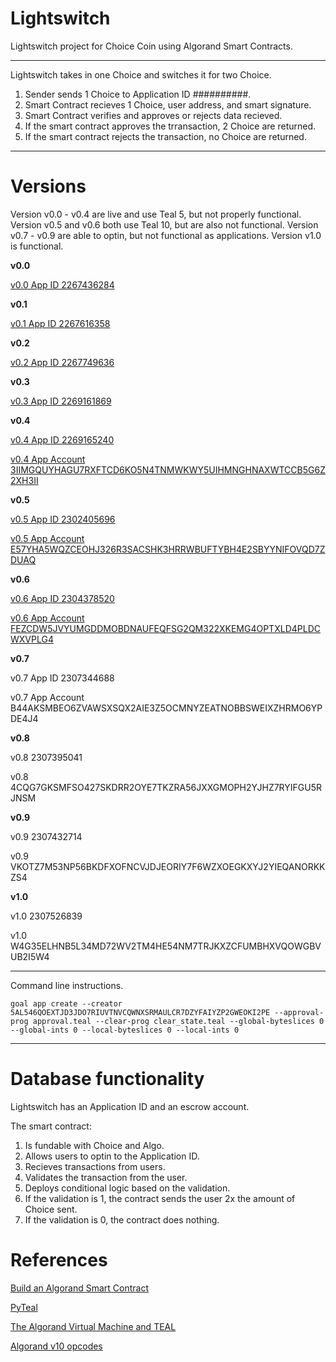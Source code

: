# Lightswitch

Lightswitch project for Choice Coin using Algorand Smart Contracts.

____________________________________________________________
Lightswitch takes in one Choice and switches it for two Choice.

1. Sender sends 1 Choice to Application ID ##########.
2. Smart Contract recieves 1 Choice, user address, and smart signature.
3. Smart Contract verifies and approves or rejects data recieved.
4. If the smart contract approves the trransaction, 2 Choice are returned.
5. If the smart contract rejects the transaction, no Choice are returned.

____________________________________________________________
# Versions

Version v0.0 - v0.4 are live and use Teal 5, but not properly functional. Version v0.5 and v0.6 both use Teal 10, but are also not functional.
Version v0.7 - v0.9 are able to optin, but not functional as applications.
Version v1.0 is functional.

**v0.0**

[v0.0 App ID 2267436284](https://allo.info/application/2267436284)

**v0.1**

[v0.1 App ID 2267616358](https://allo.info/application/2267616358)

**v0.2**

[v0.2 App ID 2267749636](https://allo.info/application/2267749636)

**v0.3**

[v0.3 App ID 2269161869](https://allo.info/application/2269161869)

**v0.4**

[v0.4 App ID 2269165240](https://allo.info/application/2269165240)

[v0.4 App Account 3IIMGQUYHAGU7RXFTCD6KO5N4TNMWKWY5UIHMNGHNAXWTCCB5G6Z2XH3II](https://allo.info/account/3IIMGQUYHAGU7RXFTCD6KO5N4TNMWKWY5UIHMNGHNAXWTCCB5G6Z2XH3II)

**v0.5**

[v0.5 App ID 2302405696](https://allo.info/application/2302405696)

[v0.5 App Account E57YHA5WQZCEOHJ326R3SACSHK3HRRWBUFTYBH4E2SBYYNIFOVQD7ZDUAQ](https://allo.info/account/E57YHA5WQZCEOHJ326R3SACSHK3HRRWBUFTYBH4E2SBYYNIFOVQD7ZDUAQ)

**v0.6**

[v0.6 App ID 2304378520](https://allo.info/application/2304378520)

[v0.6 App Account FEZCDW5JVYUMGDDMOBDNAUFEQFSG2QM322XKEMG4OPTXLD4PLDCWXVPLG4](https://allo.info/account/FEZCDW5JVYUMGDDMOBDNAUFEQFSG2QM322XKEMG4OPTXLD4PLDCWXVPLG4)

**v0.7**

v0.7 App ID 2307344688

v0.7 App Account B44AKSMBEO6ZVAWSXSQX2AIE3Z5OCMNYZEATNOBBSWEIXZHRMO6YPDE4J4

**v0.8**

v0.8 2307395041

v0.8 4CQG7GKSMFSO427SKDRR2OYE7TKZRA56JXXGMOPH2YJHZ7RYIFGU5RJNSM

**v0.9**

v0.9 2307432714

v0.9 VKOTZ7M53NP56BKDFXOFNCVJDJEORIY7F6WZXOEGKXYJ2YIEQANORKKZS4

**v1.0**

v1.0 2307526839

v1.0 W4G35ELHNB5L34MD72WV2TM4HE54NM7TRJKXZCFUMBHXVQOWGBVUB2I5W4
____________________________________________________________

Command line instructions.

```
goal app create --creator 5AL546QOEXTJD3JDO7RIUVTNVCQWNXSRMAULCR7DZYFAIYZP2GWEOKI2PE --approval-prog approval.teal --clear-prog clear_state.teal --global-byteslices 0 --global-ints 0 --local-byteslices 0 --local-ints 0
```
____________________________________________________________

# Database functionality

Lightswitch has an Application ID and an escrow account.

The smart contract:
1. Is fundable with Choice and Algo.
2. Allows users to optin to the Application ID.
3. Recieves transactions from users.
4. Validates the transaction from the user.
5. Deploys conditional logic based on the validation.
6. If the validation is 1, the contract sends the user 2x the amount of Choice sent.
7. If the validation is 0, the contract does nothing.


# References

[Build an Algorand Smart Contract](https://github.com/Bhaney44/Build-an-Algorand-Smart-Contract)

[PyTeal](https://pyteal.readthedocs.io/en/stable/)

[The Algorand Virtual Machine and TEAL](https://developer.algorand.org/docs/get-details/dapps/avm/teal/specification/)

[Algorand v10 opcodes](https://developer.algorand.org/docs/get-details/dapps/avm/teal/opcodes/v10/)


